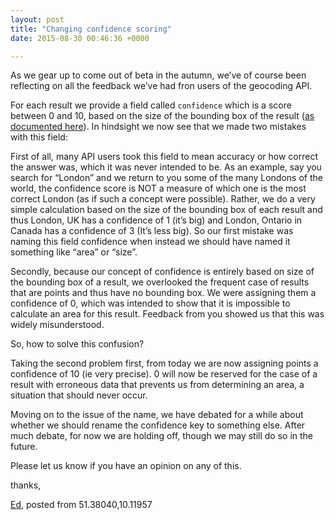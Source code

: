 ```yaml
--- 
layout: post
title: "Changing confidence scoring"
date: 2015-08-30 00:46:36 +0000

---
```

As we gear up to come out of beta in the autumn, we’ve of course been reflecting on all the feedback we’ve had fron users of the geocoding API.

For each result we provide a field called `confidence` which is a score between 0 and 10, based on the size of the bounding box of the result ([as documented here](http://geocoder.opencagedata.com/api.html#confidence)). In hindsight we now see that we made two mistakes with this field:

First of all, many API users took this field to mean accuracy or how correct the answer was, which it was never intended to be. As an example, say you search for “London” and we return to you some of the many Londons of the world, the confidence score is NOT a measure of which one is the most correct London (as if such a concept were possible). Rather, we do a very simple calculation based on the size of the bounding box of each result and thus London, UK has a confidence of 1 (it’s big) and London, Ontario in Canada has a confidence of 3 (It’s less big). So our first mistake was naming this field confidence when instead we should have named it something like “area” or “size”.

Secondly, because our concept of confidence is entirely based on size of the bounding box of a result, we overlooked the frequent case of results that are points and thus have no bounding box. We were assigning them a confidence of 0, which was intended to show that it is impossible to calculate an area for this result. Feedback from you showed us that this was widely misunderstood.

So, how to solve this confusion? 

Taking the second problem first, from today we are now assigning points a confidence of 10 (ie very precise). 0 will now be reserved for the case of a result with erroneous data that prevents us from determining an area, a situation that should never occur. 

Moving on to the issue of the name, we have debated for a while about whether we should rename the confidence key to something else. After much debate, for now we are holding off, though we may still do so in the future. 

Please let us know if you have an opinion on any of this. 

thanks,

[Ed](https://twitter.com/freyfogle), posted from 51.38040,10.11957